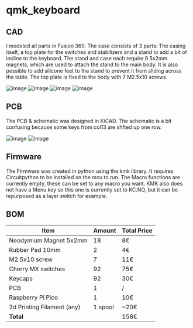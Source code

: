 # qmk_keyboard

## CAD
I modeled all parts in Fusion 360. The case consists of 3 parts: The casing itself, a top plate for the switches and stabilizers and a stand to add a bit of incline to the keyboard. The stand and case each require 9 5x2mm magnets, which are used to attach the stand to the main body. It is also possible to add silicone feet to the stand to prevent it from sliding across the table. The top plate is fixed to the body with 7 M2.5x10 screws.

![image](https://github.com/user-attachments/assets/4c5b50e1-e197-425b-a321-5df5b017ac8d)
![image](https://github.com/user-attachments/assets/2ce50790-c19f-4358-8761-7eab7cb244d8)
![image](https://github.com/user-attachments/assets/09a9d537-92cf-46b1-8555-03698aa71d8b)
![image](https://github.com/user-attachments/assets/6e9b3dd4-8d5f-457d-ae6b-6236d928ff65)

## PCB
The PCB & schematic was designed in KiCAD. The schematic is a bit confusing because some keys from col13 are shfted up one row.

![image](https://github.com/user-attachments/assets/0582f0b7-fe37-4078-ab03-c6fc5e5c43f2)
![image](https://github.com/user-attachments/assets/05275983-f0ca-41cb-a112-1fb1ae274621)

## Firmware
The Firmware was created in python using the kmk library. It requires Circuitpython to be installed on the mcu to run. The Macro functions are currently empty, these can be set to any macro you want. KMK also does not have a Menu key so this one is currently set to KC.NO, but it can be repurposed as a layer switch for example.

## BOM

| Item           | Amount         | Total Price    |
|----------------|----------------|----------------|
| Neodymium Magnet 5x2mm  | 18  | 8€  |
| Rubber Pad 10mm | 2  | 4€  |
| M2.5x10 screw  | 7  | 11€  |
| Cherry MX switches | 92 | 75€ |
| Keycaps | 92 | 30€ |
| PCB | 1 | / |
| Raspberry Pi Pico | 1 | 10€ |
| 3d Printing Filament (any) | 1 spool | ~20€ |
| **Total** | | 158€ |

